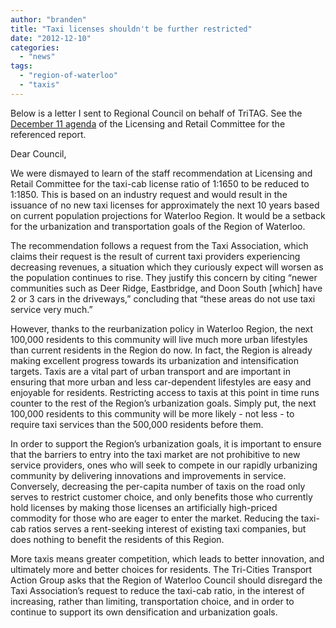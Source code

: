 ```yaml
---
author: "branden"
title: "Taxi licenses shouldn't be further restricted"
date: "2012-12-10"
categories: 
  - "news"
tags: 
  - "region-of-waterloo"
  - "taxis"
---
```


Below is a letter I sent to Regional Council on behalf of TriTAG. See the [December 11 agenda](https://regionofwaterloo.ca/en/regionalGovernment/resources/RA2012-1211.pdf) of the Licensing and Retail Committee for the referenced report.

Dear Council,

We were dismayed to learn of the staff recommendation at Licensing and Retail Committee for the taxi-cab license ratio of 1:1650 to be reduced to 1:1850. This is based on an industry request and would result in the issuance of no new taxi licenses for approximately the next 10 years based on current population projections for Waterloo Region. It would be a setback for the urbanization and transportation goals of the Region of Waterloo.

The recommendation follows a request from the Taxi Association, which claims their request is the result of current taxi providers experiencing decreasing revenues, a situation which they curiously expect will worsen as the population continues to rise. They justify this concern by citing “newer communities such as Deer Ridge, Eastbridge, and Doon South \[which\] have 2 or 3 cars in the driveways,” concluding that “these areas do not use taxi service very much.”

However, thanks to the reurbanization policy in Waterloo Region, the next 100,000 residents to this community will live much more urban lifestyles than current residents in the Region do now. In fact, the Region is already making excellent progress towards its urbanization and intensification targets. Taxis are a vital part of urban transport and are important in ensuring that more urban and less car-dependent lifestyles are easy and enjoyable for residents. Restricting access to taxis at this point in time runs counter to the rest of the Region’s urbanization goals. Simply put, the next 100,000 residents to this community will be more likely - not less - to require taxi services than the 500,000 residents before them.

In order to support the Region’s urbanization goals, it is important to ensure that the barriers to entry into the taxi market are not prohibitive to new service providers, ones who will seek to compete in our rapidly urbanizing community by delivering innovations and improvements in service. Conversely, decreasing the per-capita number of taxis on the road only serves to restrict customer choice, and only benefits those who currently hold licenses by making those licenses an artificially high-priced commodity for those who are eager to enter the market. Reducing the taxi-cab ratios serves a rent-seeking interest of existing taxi companies, but does nothing to benefit the residents of this Region.

More taxis means greater competition, which leads to better innovation, and ultimately more and better choices for residents. The Tri-Cities Transport Action Group asks that the Region of Waterloo Council should disregard the Taxi Association’s request to reduce the taxi-cab ratio, in the interest of increasing, rather than limiting, transportation choice, and in order to continue to support its own densification and urbanization goals.
